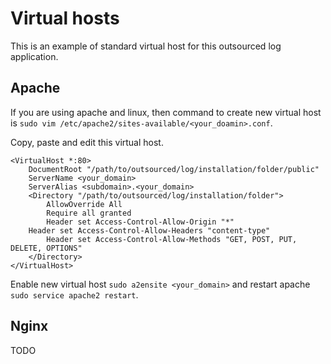 # Virtual hosts

This is an example of standard virtual host for this outsourced log application.

## Apache

If you are using apache and linux, then command to create new virtual host is `sudo vim /etc/apache2/sites-available/<your_doamin>.conf`.

Copy, paste and edit this virtual host.

```
<VirtualHost *:80>
    DocumentRoot "/path/to/outsourced/log/installation/folder/public"
    ServerName <your_domain>
    ServerAlias <subdomain>.<your_domain>
    <Directory "/path/to/outsourced/log/installation/folder">
        AllowOverride All
        Require all granted
        Header set Access-Control-Allow-Origin "*"
	Header set Access-Control-Allow-Headers "content-type"
        Header set Access-Control-Allow-Methods "GET, POST, PUT, DELETE, OPTIONS"
    </Directory>
</VirtualHost>
```

Enable new virtual host `sudo a2ensite <your_domain>` and restart apache `sudo service apache2 restart`.

## Nginx

TODO